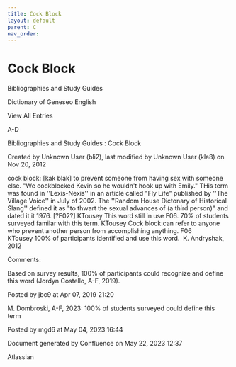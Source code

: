 ```yaml
---
title: Cock Block
layout: default
parent: C
nav_order:
---
```


# Cock Block

Bibliographies and Study Guides

Dictionary of Geneseo English

View All Entries

A-D

Bibliographies and Study Guides : Cock Block

Created by  Unknown User (bli2), last modified by  Unknown User (kla8) on Nov 20, 2012

cock block: [kak blak] to prevent someone from having sex with someone else. &quot;We cockblocked Kevin so he wouldn't hook up with Emily.&quot; THis term was found in ''Lexis-Nexis'' in an article called &quot;Fly Life&quot; published by ''The Village Voice'' in July of 2002. The ''Random House Dictonary of Historical Slang'' defined it as &quot;to thwart the sexual advances of (a third person)&quot; and dated it it 1976. [?F02?] KTousey This word still in use F06. 70% of students surveyed familar with this term. KTousey Cock block:can refer to anyone who prevent another person from accomplishing anything. F06 KTousey 100% of participants identified and use this word.  K. Andryshak, 2012

Comments:

Based on survey results, 100% of participants could recognize and define this word (Jordyn Costello, A-F, 2019).

Posted by jbc9 at Apr 07, 2019 21:20

M. Dombroski, A-F, 2023: 100% of students surveyed could define this term 

Posted by mgd6 at May 04, 2023 16:44

Document generated by Confluence on May 22, 2023 12:37

Atlassian
